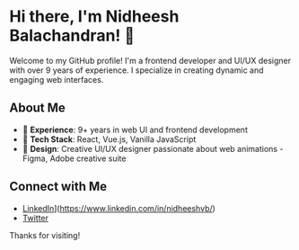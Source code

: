 # Hi there, I'm Nidheesh Balachandran! 👋

Welcome to my GitHub profile! I'm a frontend developer and UI/UX designer with over 9 years of experience. I specialize in creating dynamic and engaging web interfaces.

## About Me
- 🌟 **Experience**: 9+ years in web UI and frontend development
- 🔧 **Tech Stack**: React, Vue.js, Vanilla JavaScript
- 🎨 **Design**: Creative UI/UX designer passionate about web animations - Figma, Adobe creative suite


## Connect with Me
- [LinkedIn](https://www.linkedin.com/)](https://www.linkedin.com/in/nidheeshvb/)
- [Twitter](https://twitter.com/)

Thanks for visiting!
